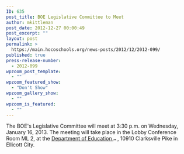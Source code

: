 ```yaml
---
ID: 635
post_title: BOE Legislative Committee to Meet
author: mkittleman
post_date: 2012-12-27 00:00:49
post_excerpt: ""
layout: post
permalink: >
  https://main.hocoschools.org/news-posts/2012/12/2012-099/
published: true
press-release-number:
  - 2012-099
wpzoom_post_template:
  - ""
wpzoom_featured_show:
  - "Don't Show"
wpzoom_gallery_show:
  - ""
wpzoom_is_featured:
  - ""
---
```

The BOE's Legislative Committee will meet at 3:30 p.m. on Wednesday, January 16, 2013. The meeting will take place in the Lobby Conference Room ML 2, at the <a href="http://maps.google.com/maps?hl=en&amp;q=10910+Clarksville+Pike,+Ellicott+City,+MD+21042&amp;btnG=Search" target="_blank">Department of Education <img alt="new webpage icon" src="http://www.hcpss.org/images/new_webpage.gif" width="11" height="10" align="bottom" border="0" /></a>, 10910 Clarksville Pike in Ellicott City.